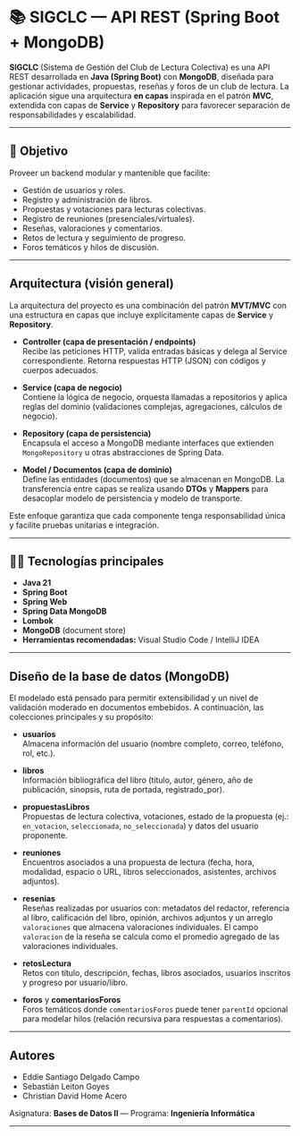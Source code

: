 # 📚 SIGCLC — API REST (Spring Boot + MongoDB)

**SIGCLC** (Sistema de Gestión del Club de Lectura Colectiva) es una API REST desarrollada en **Java (Spring Boot)** con **MongoDB**, diseñada para gestionar actividades, propuestas, reseñas y foros de un club de lectura. La aplicación sigue una arquitectura **en capas** inspirada en el patrón **MVC**, extendida con capas de **Service** y **Repository** para favorecer separación de responsabilidades y escalabilidad.

---

## 🎯 Objetivo
Proveer un backend modular y mantenible que facilite:
- Gestión de usuarios y roles.
- Registro y administración de libros.
- Propuestas y votaciones para lecturas colectivas.
- Registro de reuniones (presenciales/virtuales).
- Reseñas, valoraciones y comentarios.
- Retos de lectura y seguimiento de progreso.
- Foros temáticos y hilos de discusión.

---

## Arquitectura (visión general)
La arquitectura del proyecto es una combinación del patrón **MVT/MVC** con una estructura en capas que incluye explícitamente capas de **Service** y **Repository**.

- **Controller (capa de presentación / endpoints)**  
  Recibe las peticiones HTTP, valida entradas básicas y delega al Service correspondiente. Retorna respuestas HTTP (JSON) con códigos y cuerpos adecuados.

- **Service (capa de negocio)**  
  Contiene la lógica de negocio, orquesta llamadas a repositorios y aplica reglas del dominio (validaciones complejas, agregaciones, cálculos de negocio).

- **Repository (capa de persistencia)**  
  Encapsula el acceso a MongoDB mediante interfaces que extienden `MongoRepository` u otras abstracciones de Spring Data.

- **Model / Documentos (capa de dominio)**  
  Define las entidades (documentos) que se almacenan en MongoDB. La transferencia entre capas se realiza usando **DTOs** y **Mappers** para desacoplar modelo de persistencia y modelo de transporte.

Este enfoque garantiza que cada componente tenga responsabilidad única y facilite pruebas unitarias e integración.

---

## 👨‍💻 Tecnologías principales
- **Java 21**
- **Spring Boot**
- **Spring Web**
- **Spring Data MongoDB**
- **Lombok**
- **MongoDB** (document store)
- **Herramientas recomendadas:** Visual Studio Code / IntelliJ IDEA

---

## Diseño de la base de datos (MongoDB)

El modelado está pensado para permitir extensibilidad y un nivel de validación moderado en documentos embebidos. A continuación, las colecciones principales y su propósito:

- **usuarios**  
  Almacena información del usuario (nombre completo, correo, teléfono, rol, etc.).

- **libros**  
  Información bibliográfica del libro (título, autor, género, año de publicación, sinopsis, ruta de portada, registrado_por).

- **propuestasLibros**  
  Propuestas de lectura colectiva, votaciones, estado de la propuesta (ej.: `en_votacion`, `seleccionada`, `no_seleccionada`) y datos del usuario proponente.

- **reuniones**  
  Encuentros asociados a una propuesta de lectura (fecha, hora, modalidad, espacio o URL, libros seleccionados, asistentes, archivos adjuntos).

- **resenias**  
  Reseñas realizadas por usuarios con: metadatos del redactor, referencia al libro, calificación del libro, opinión, archivos adjuntos y un arreglo `valoraciones` que almacena valoraciones individuales. El campo `valoracion` de la reseña se calcula como el promedio agregado de las valoraciones individuales.

- **retosLectura**  
  Retos con título, descripción, fechas, libros asociados, usuarios inscritos y progreso por usuario/libro.

- **foros** y **comentariosForos**  
  Foros temáticos donde `comentariosForos` puede tener `parentId` opcional para modelar hilos (relación recursiva para respuestas a comentarios).

---

## Autores
- Eddie Santiago Delgado Campo  
- Sebastián Leiton Goyes  
- Christian David Home Acero

Asignatura: **Bases de Datos II** — Programa: **Ingeniería Informática**

---